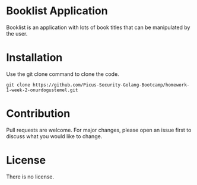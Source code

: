 # Booklist Application
Booklist is an application with lots of book titles that can be manipulated by the user.

# Installation
Use the git clone command to clone the code.

```
git clone https://github.com/Picus-Security-Golang-Bootcamp/homework-1-week-2-onurdogustemel.git
```

# Contribution

Pull requests are welcome. For major changes, please open an issue first to discuss what you would like to change.

# License

There is no license.